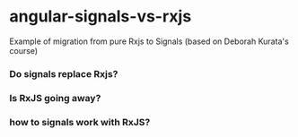 # angular-signals-vs-rxjs
Example of migration from pure Rxjs to Signals (based on Deborah Kurata's course)

### Do signals replace Rxjs?
### Is RxJS going away?
### how to signals work with RxJS?
